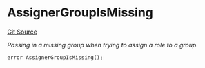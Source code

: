 # AssignerGroupIsMissing
[Git Source](https://github.com/nayms/contracts-v3/blob/08976c385ed293c18988aa46a13c47179dbb0a28/src/shared/CustomErrors.sol)

*Passing in a missing group when trying to assign a role to a group.*


```solidity
error AssignerGroupIsMissing();
```

